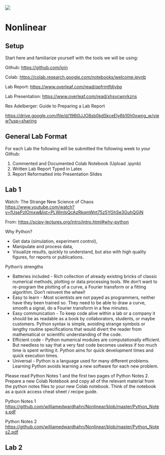 <img src='http://images.computerhistory.org/revonline/images/500004490-03-01.jpg?w=600'>

# Nonlinear 

## Setup

Start here and familiarize yourself with the tools we will be using:

Github: https://github.com/join

Colab: https://colab.research.google.com/notebooks/welcome.ipynb

Lab Report: https://www.overleaf.com/read/qpfrmtfdjvbp

Lab Presentation: https://www.overleaf.com/read/xhsvcwnrkzns

Rex Adelberger: 
Guide to Preparing a Lab Report

https://drive.google.com/file/d/196l0JJO8sb0kdSkceEly6b10h0xwng_w/view?usp=sharing


## General Lab Format

For each Lab the following will be submitted the following week to your Github:

1) Commented and Documented Colab Notebook (Upload .ipynb)
2) Written Lab Report Typed in Latex
3) Report Reformatted into Presentation Slides


## Lab 1

Watch: The Strange New Science of Chaos
https://www.youtube.com/watch?v=fUsePzlOmxw&list=PLWmIsQcAzRkqmWnt75z5YGhSe3GuhQGjN

From: https://scipy-lectures.org/intro/intro.html#why-python

Why Python?
* Get data (simulation, experiment control),
* Manipulate and process data,
* Visualize results, quickly to understand, but also with high quality figures, for reports or publications.

Python’s strengths
* Batteries included - Rich collection of already existing bricks of classic numerical methods, plotting or data processing tools. We don’t want to re-program the plotting of a curve, a Fourier transform or a fitting algorithm. Don’t reinvent the wheel!
* Easy to learn - Most scientists are not payed as programmers, neither have they been trained so. They need to be able to draw a curve, smooth a signal, do a Fourier transform in a few minutes.
* Easy communication - To keep code alive within a lab or a company it should be as readable as a book by collaborators, students, or maybe customers. Python syntax is simple, avoiding strange symbols or lengthy routine specifications that would divert the reader from mathematical or scientific understanding of the code.
* Efficient code - Python numerical modules are computationally efficient. But needless to say that a very fast code becomes useless if too much time is spent writing it. Python aims for quick development times and quick execution times.
* Universal - Python is a language used for many different problems. Learning Python avoids learning a new software for each new problem.



Please read Python Notes 1 and the first two pages of Python Notes 2.
Prepare a new Colab Notebook and copy all of the relevant material from the python notes files to your new Colab notebook.
Think of the notebook as a quick access cheat sheet / recipe guide.

Python Notes 1
https://github.com/williamedwardhahn/Nonlinear/blob/master/Python_Notes.pdf

Python Notes 2
https://github.com/williamedwardhahn/Nonlinear/blob/master/Python_Notes2.pdf


## Lab 2 

<!---
Chaos Game
https://colab.research.google.com/drive/11ljbmmUp6uvikRybdkv9gtQ0HaiTpmHz?usp=sharing
 -->

